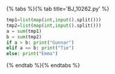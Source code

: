 {% tabs %}{% tab title='BJ_10262.py' %}

```py
tmp1=list(map(int,input().split()))
tmp2=list(map(int,input().split()))
a = sum(tmp1)
b = sum(tmp2)
if a > b: print("Gunnar")
elif a == b: print("Tie")
else: print("Emma")
```

{% endtab %}{% endtabs %}
